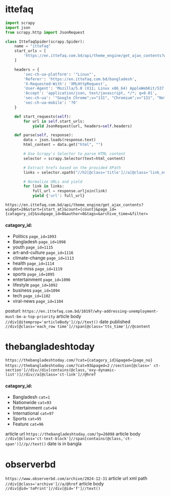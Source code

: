 # ittefaq

```py
import scrapy
import json
from scrapy.http import JsonRequest

class IttefaqSpider(scrapy.Spider):
    name = "ittefaq"
    start_urls = [
        'https://en.ittefaq.com.bd/api/theme_engine/get_ajax_contents?widget=28&start=0&count=1000&page_id=1098&subpage_id=0&author=0&tags=&archive_time=&filter='
    ]

    headers = {
        'sec-ch-ua-platform': '"Linux"',
        'Referer': 'https://en.ittefaq.com.bd/bangladesh',
        'X-Requested-With': 'XMLHttpRequest',
        'User-Agent': 'Mozilla/5.0 (X11; Linux x86_64) AppleWebKit/537.36 (KHTML, like Gecko) Chrome/131.0.0.0 Safari/537.36',
        'Accept': 'application/json, text/javascript, */*; q=0.01',
        'sec-ch-ua': '"Google Chrome";v="131", "Chromium";v="131", "Not_A Brand";v="24"',
        'sec-ch-ua-mobile': '?0'
    }

    def start_requests(self):
        for url in self.start_urls:
            yield JsonRequest(url, headers=self.headers)

    def parse(self, response):
        data = json.loads(response.text)
        html_content = data.get("html", "")

        # Use Scrapy's Selector to parse HTML content
        selector = scrapy.Selector(text=html_content)

        # Extract hrefs based on the provided XPath
        links = selector.xpath("//h2[@class='title']//a[@class='link_overlay']/@href").getall()

        # Normalize URLs and yield
        for link in links:
            full_url = response.urljoin(link)
            yield {'url': full_url}
```

`https://en.ittefaq.com.bd/api/theme_engine/get_ajax_contents?widget=28&start={start_at}&count={count}&page_id={catagory_id}&subpage_id=0&author=0&tags=&archive_time=&filter=`

#### catagory_id:
- Politics `page_id=1093 `
- Bangladesh `page_id=1098`
- youth `page_id=1115`
- art-and-culture `page_id=1116`
- climate-change `page_id=1113`
- health `page_id=1114`
- dont-miss `page_id=1119`
- sports `page_id=1095`
- entertainment `page_id=1096`
- lifestyle `page_id=1092`
- business `page_id=1094`
- tech `page_id=1102`
- viral-news `page_id=1104`


posturl: `https://en.ittefaq.com.bd/10197/why-addressing-unemployment-must-be-a-top-priority`
article body `//div[@itemprop='articleBody']//p//text()`
date published `//div[@class='each_row time']//span[@class='tts_time']//@content`

# thebangladeshtoday

`https://thebangladeshtoday.com/?cat={catagory_id}&paged={page_no}`
`https://thebangladeshtoday.com/?cat=93&paged=2`
`//section[@class=' ct-section']//div//div[contains(@class,'oxy-dynamic-list')]//div//a[@class='ct-link']//@href`

#### catagory_id:
- Bangladesh `cat=1`
- Nationwide `cat=93`
- Entertainment `cat=94`
- International `cat=97`
- Sports `cat=95`
- Feature `cat=96`

article url `https://thebangladeshtoday.com/?p=26098`
article body `//div[@class='ct-text-block']//span[contains(@class,'ct-span')]//p//text()`
date is in bangla

# observerbd

`https://www.observerbd.com/archive/2024-12-31`
article url xml path `//div[@class='archive']//a/@href`
article body `//div[@id='toPrint']//div[@id='f']//text()`
